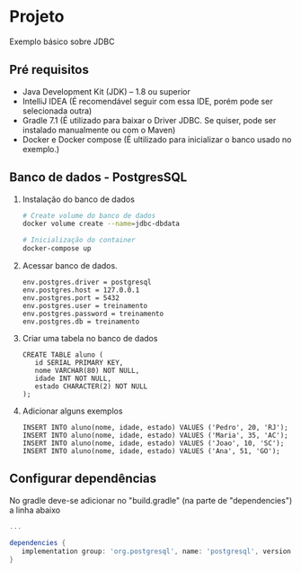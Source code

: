 # Projeto

Exemplo básico sobre JDBC

## Pré requisitos 

- Java Development Kit (JDK) – 1.8 ou superior
- IntelliJ IDEA (É recomendável seguir com essa IDE, porém pode ser selecionada outra)
- Gradle 7.1 (É utilizado para baixar o Driver JDBC. Se quiser, pode ser instalado manualmente ou com o Maven)
- Docker e Docker compose (É ultilizado para inicializar o banco usado no exemplo.)

## Banco de dados - PostgresSQL

1. Instalação do banco de dados
   ```bash
   # Create volume do banco de dados
   docker volume create --name=jdbc-dbdata
   ```
    ```bash
   # Inicialização do container
    docker-compose up
    ```


2. Acessar banco de dados.

    ```text
    env.postgres.driver = postgresql
    env.postgres.host = 127.0.0.1
    env.postgres.port = 5432
    env.postgres.user = treinamento
    env.postgres.password = treinamento
    env.postgres.db = treinamento
    ```

3. Criar uma tabela no banco de dados

   ```roomsql
   CREATE TABLE aluno (
      id SERIAL PRIMARY KEY,
      nome VARCHAR(80) NOT NULL,
      idade INT NOT NULL,
      estado CHARACTER(2) NOT NULL
   );
   ```

4. Adicionar alguns exemplos

    ```roomsql
    INSERT INTO aluno(nome, idade, estado) VALUES ('Pedro', 20, 'RJ');
    INSERT INTO aluno(nome, idade, estado) VALUES ('Maria', 35, 'AC');
    INSERT INTO aluno(nome, idade, estado) VALUES ('Joao', 10, 'SC');
    INSERT INTO aluno(nome, idade, estado) VALUES ('Ana', 51, 'GO');
    ```

## Configurar dependências

No gradle deve-se adicionar no "build.gradle" (na parte de "dependencies") a linha abaixo

```groovy
...

dependencies {
   implementation group: 'org.postgresql', name: 'postgresql', version: '42.2.14'
}
```